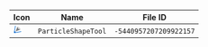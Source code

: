 | Icon | Name | File ID |
| ---  | ---  | ---     |
| ![](ParticleShapeTool.png) | `ParticleShapeTool` | `-5440957207209922157` |
